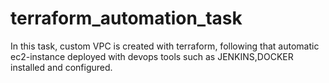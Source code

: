 # terraform_automation_task

In this task, custom VPC is created with terraform, following that automatic ec2-instance deployed with devops tools such as JENKINS,DOCKER installed and configured.
